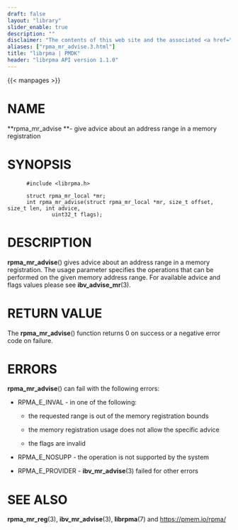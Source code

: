 ```yaml
---
draft: false
layout: "library"
slider_enable: true
description: ""
disclaimer: "The contents of this web site and the associated <a href=\"https://github.com/pmem\">GitHub repositories</a> are BSD-licensed open source."
aliases: ["rpma_mr_advise.3.html"]
title: "librpma | PMDK"
header: "librpma API version 1.1.0"
---
```

{{< manpages >}}

[comment]: <> (SPDX-License-Identifier: BSD-3-Clause)
[comment]: <> (Copyright 2020-2022, Intel Corporation)

# NAME

**rpma_mr_advise **- give advice about an address range in a memory
registration

# SYNOPSIS

          #include <librpma.h>

          struct rpma_mr_local *mr;
          int rpma_mr_advise(struct rpma_mr_local *mr, size_t offset, size_t len, int advice,
                  uint32_t flags);

# DESCRIPTION

**rpma_mr_advise**() gives advice about an address range in a memory
registration. The usage parameter specifies the operations that can be
performed on the given memory address range. For available advice and
flags values please see **ibv_advise_mr**(3).

# RETURN VALUE

The **rpma_mr_advise**() function returns 0 on success or a negative
error code on failure.

# ERRORS

**rpma_mr_advise**() can fail with the following errors:

-   RPMA_E\_INVAL - in one of the following:

    -   the requested range is out of the memory registration bounds

    -   the memory registration usage does not allow the specific advice

    -   the flags are invalid

-   RPMA_E\_NOSUPP - the operation is not supported by the system

-   RPMA_E\_PROVIDER - **ibv_mr_advise**(3) failed for other errors

# SEE ALSO

**rpma_mr_reg**(3), **ibv_mr_advise**(3), **librpma**(7) and
https://pmem.io/rpma/
